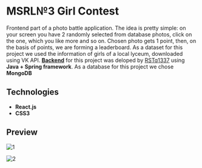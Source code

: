 # MSRL№3 Girl Contest 
  
  Frontend part of a photo battle application. The idea is pretty simple: on your screen you have 2 randomly selected from database photos, click on the one, which you like more and so on. Chosen photo gets 1 point, then, on the basis of points, we are forming a leaderboard. As a dataset for this project we used the information of girls of a local lyceum, downloaded using VK API. **[Backend](https://github.com/RSTq1337/battle)** for this project was deloped by [RSTq1337](https://github.com/RSTq1337) using **Java + Spring framework**. As a database for this project we chose **MongoDB**
  
## Technologies
  * **React.js**
  * **CSS3**

## Preview

![1](https://res.cloudinary.com/dnxmbqza4/image/upload/v1601554427/github%20projects/grls1_mslht3.jpg)

![2](https://res.cloudinary.com/dnxmbqza4/image/upload/v1601554426/github%20projects/grls2_ma1yjk.jpg)
